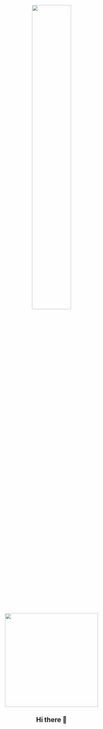 
<div id="header" align="center">
  <img src="https://media.giphy.com/media/W9G8OK82R3dfO/giphy-downsized.gif" style="width:50%;height=20% "/>
  <img src="https://media.giphy.com/media/tC6ZYz3n6FwAuwCGt6/giphy.gif" width="300px" />
  <h2 align="center">Hi there 👋</h2>
  
</div>

